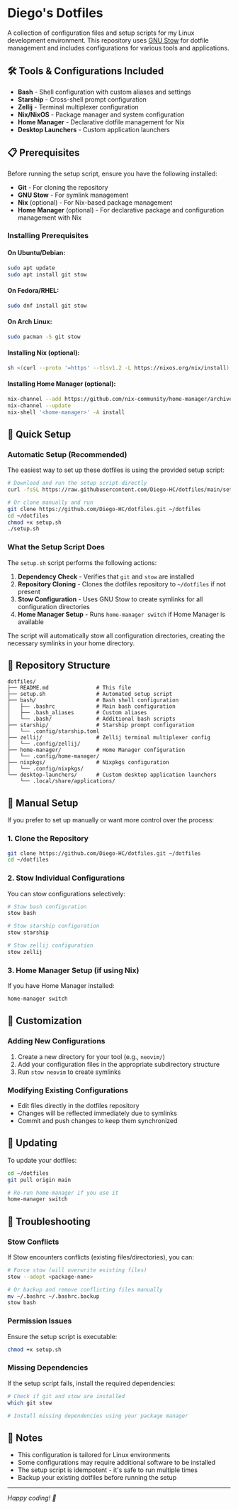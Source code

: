 # Diego's Dotfiles

A collection of configuration files and setup scripts for my Linux development environment. This repository uses [GNU Stow](https://www.gnu.org/software/stow/) for dotfile management and includes configurations for various tools and applications.

## 🛠️ Tools & Configurations Included

- **Bash** - Shell configuration with custom aliases and settings
- **Starship** - Cross-shell prompt configuration
- **Zellij** - Terminal multiplexer configuration
- **Nix/NixOS** - Package manager and system configuration
- **Home Manager** - Declarative dotfile management for Nix
- **Desktop Launchers** - Custom application launchers

## 📋 Prerequisites

Before running the setup script, ensure you have the following installed:

- **Git** - For cloning the repository
- **GNU Stow** - For symlink management
- **Nix** (optional) - For Nix-based package management
- **Home Manager** (optional) - For declarative package and configuration management with Nix

### Installing Prerequisites

#### On Ubuntu/Debian:

```bash
sudo apt update
sudo apt install git stow
```

#### On Fedora/RHEL:

```bash
sudo dnf install git stow
```

#### On Arch Linux:

```bash
sudo pacman -S git stow
```

#### Installing Nix (optional):

```bash
sh <(curl --proto '=https' --tlsv1.2 -L https://nixos.org/nix/install) --daemon
```

#### Installing Home Manager (optional):

```bash
nix-channel --add https://github.com/nix-community/home-manager/archive/master.tar.gz home-manager
nix-channel --update
nix-shell '<home-manager>' -A install
```

## 🚀 Quick Setup

### Automatic Setup (Recommended)

The easiest way to set up these dotfiles is using the provided setup script:

```bash
# Download and run the setup script directly
curl -fsSL https://raw.githubusercontent.com/Diego-HC/dotfiles/main/setup.sh | bash

# Or clone manually and run
git clone https://github.com/Diego-HC/dotfiles.git ~/dotfiles
cd ~/dotfiles
chmod +x setup.sh
./setup.sh
```

### What the Setup Script Does

The `setup.sh` script performs the following actions:

1. **Dependency Check** - Verifies that `git` and `stow` are installed
2. **Repository Cloning** - Clones the dotfiles repository to `~/dotfiles` if not present
3. **Stow Configuration** - Uses GNU Stow to create symlinks for all configuration directories
4. **Home Manager Setup** - Runs `home-manager switch` if Home Manager is available

The script will automatically stow all configuration directories, creating the necessary symlinks in your home directory.

## 📁 Repository Structure

```
dotfiles/
├── README.md               # This file
├── setup.sh                # Automated setup script
├── bash/                   # Bash shell configuration
│   ├── .bashrc             # Main bash configuration
│   ├── .bash_aliases       # Custom aliases
│   └── .bash/              # Additional bash scripts
├── starship/               # Starship prompt configuration
│   └── .config/starship.toml
├── zellij/                 # Zellij terminal multiplexer config
│   └── .config/zellij/
├── home-manager/           # Home Manager configuration
│   └── .config/home-manager/
├── nixpkgs/                # Nixpkgs configuration
│   └── .config/nixpkgs/
└── desktop-launchers/      # Custom desktop application launchers
    └── .local/share/applications/
```

## 🔧 Manual Setup

If you prefer to set up manually or want more control over the process:

### 1. Clone the Repository

```bash
git clone https://github.com/Diego-HC/dotfiles.git ~/dotfiles
cd ~/dotfiles
```

### 2. Stow Individual Configurations

You can stow configurations selectively:

```bash
# Stow bash configuration
stow bash

# Stow starship configuration
stow starship

# Stow zellij configuration
stow zellij
```

### 3. Home Manager Setup (if using Nix)

If you have Home Manager installed:

```bash
home-manager switch
```

## 🎯 Customization

### Adding New Configurations

1. Create a new directory for your tool (e.g., `neovim/`)
2. Add your configuration files in the appropriate subdirectory structure
3. Run `stow neovim` to create symlinks

### Modifying Existing Configurations

- Edit files directly in the dotfiles repository
- Changes will be reflected immediately due to symlinks
- Commit and push changes to keep them synchronized

## 🔄 Updating

To update your dotfiles:

```bash
cd ~/dotfiles
git pull origin main

# Re-run home-manager if you use it
home-manager switch
```

## 🚨 Troubleshooting

### Stow Conflicts

If Stow encounters conflicts (existing files/directories), you can:

```bash
# Force stow (will overwrite existing files)
stow --adopt <package-name>

# Or backup and remove conflicting files manually
mv ~/.bashrc ~/.bashrc.backup
stow bash
```

### Permission Issues

Ensure the setup script is executable:

```bash
chmod +x setup.sh
```

### Missing Dependencies

If the setup script fails, install the required dependencies:

```bash
# Check if git and stow are installed
which git stow

# Install missing dependencies using your package manager
```

## 📝 Notes

- This configuration is tailored for Linux environments
- Some configurations may require additional software to be installed
- The setup script is idempotent - it's safe to run multiple times
- Backup your existing dotfiles before running the setup

---

_Happy coding! 🚀_
